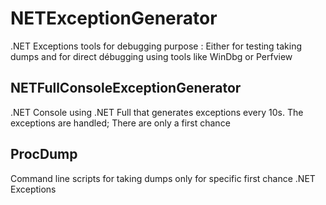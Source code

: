 # NETExceptionGenerator
.NET Exceptions tools for debugging purpose : Either for testing taking dumps and for direct débugging using tools like WinDbg or Perfview

## NETFullConsoleExceptionGenerator
.NET Console using .NET Full that generates exceptions every 10s. The exceptions are handled; There are only a first chance

## ProcDump
Command line scripts for taking dumps only for specific first chance .NET Exceptions